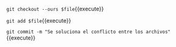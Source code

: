 `git checkout --ours $file`{{execute}}

`git add $file`{{execute}}

`git commit -m "Se soluciona el conflicto entre los archivos"`{{execute}}